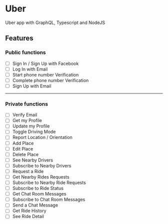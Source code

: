# Uber

Uber app with GraphQL, Typescript and NodeJS

## Features

### Public functions

- [ ] Sign In / Sign Up with Facebook
- [ ] Log In with Email
- [ ] Start phone number Verification
- [ ] Complete phone number Verification
- [ ] Sign Up with Email

---

### Private functions

- [ ] Verify Email
- [ ] Get my Profile
- [ ] Update my Profile
- [ ] Toggle Driving Mode
- [ ] Report Location / Orientation
- [ ] Add Place
- [ ] Edit Place
- [ ] Delete Place
- [ ] See Nearby Drivers
- [ ] Subscribe to Nearby Drivers
- [ ] Request a Ride
- [ ] Get Nearby Rides Requests
- [ ] Subscribe to Nearby Ride Requests
- [ ] Subscribe to Ride Status
- [ ] Get Chat Room Messages
- [ ] Subscribe to Chat Room Messages
- [ ] Send a Chat Message
- [ ] Get Ride History
- [ ] See Ride Detail
